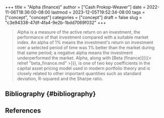 +++
title = "Alpha (finance)"
author = ["Cash Prokop-Weaver"]
date = 2022-11-06T18:36:00-08:00
lastmod = 2023-12-05T19:52:34-08:00
tags = ["concept", "concept"]
categories = ["concept"]
draft = false
slug = "c3e94338-47df-4fa4-9e2b-1bdd7069f032"
+++

> Alpha is a measure of the active return on an investment, the performance of that investment compared with a suitable market index. An alpha of 1% means the investment's return on investment over a selected period of time was 1% better than the market during that same period; a negative alpha means the investment underperformed the market. Alpha, along with [Beta (finance)]({{< relref "beta_finance.md" >}}), is one of two key coefficients in the capital asset pricing model used in modern portfolio theory and is closely related to other important quantities such as standard deviation, R-squared and the Sharpe ratio.


## Bibliography {#bibliography}

## References

<style>.csl-entry{text-indent: -1.5em; margin-left: 1.5em;}</style><div class="csl-bib-body">
</div>
